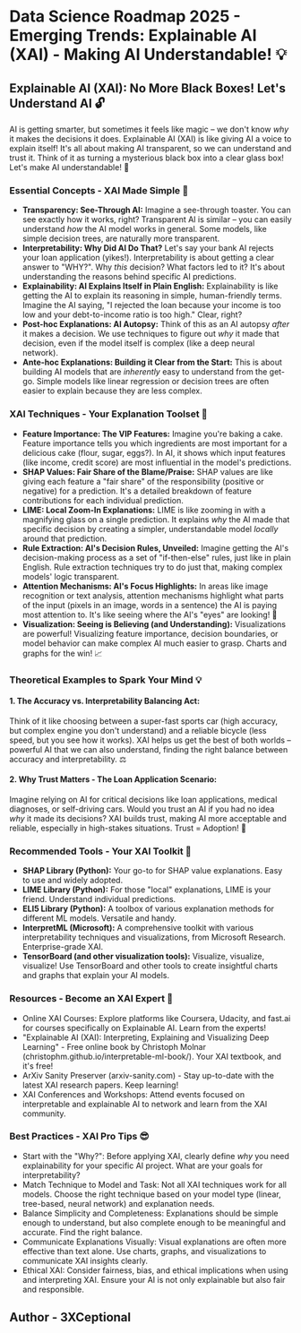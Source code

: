 # Data Science Roadmap 2025 - Emerging Trends: Explainable AI (XAI) - Making AI Understandable! 💡

## Explainable AI (XAI):  No More Black Boxes! Let's Understand AI 🔓

AI is getting smarter, but sometimes it feels like magic – we don't know *why* it makes the decisions it does.  Explainable AI (XAI) is like giving AI a voice to explain itself! It's all about making AI transparent, so we can understand and trust it.  Think of it as turning a mysterious black box into a clear glass box! Let's make AI understandable! 🔦

### Essential Concepts - XAI Made Simple 🧐

*   **Transparency:  See-Through AI:** Imagine a see-through toaster. You can see exactly how it works, right? Transparent AI is similar – you can easily understand *how* the AI model works in general. Some models, like simple decision trees, are naturally more transparent.
*   **Interpretability:  Why Did AI Do That?**  Let's say your bank AI rejects your loan application (yikes!). Interpretability is about getting a clear answer to "WHY?".  Why *this* decision? What factors led to it?  It's about understanding the reasons behind specific AI predictions.
*   **Explainability:  AI Explains Itself in Plain English:**  Explainability is like getting the AI to explain its reasoning in simple, human-friendly terms.  Imagine the AI saying, "I rejected the loan because your income is too low and your debt-to-income ratio is too high."  Clear, right?
*   **Post-hoc Explanations:  AI Autopsy:**  Think of this as an AI autopsy *after* it makes a decision. We use techniques to figure out *why* it made that decision, even if the model itself is complex (like a deep neural network).
*   **Ante-hoc Explanations:  Building it Clear from the Start:**  This is about building AI models that are *inherently* easy to understand from the get-go. Simple models like linear regression or decision trees are often easier to explain because they are less complex.

### XAI Techniques - Your Explanation Toolset 🧰

*   **Feature Importance:  The VIP Features:**  Imagine you're baking a cake. Feature importance tells you which ingredients are most important for a delicious cake (flour, sugar, eggs?). In AI, it shows which input features (like income, credit score) are most influential in the model's predictions.
*   **SHAP Values:  Fair Share of the Blame/Praise:** SHAP values are like giving each feature a "fair share" of the responsibility (positive or negative) for a prediction.  It's a detailed breakdown of feature contributions for each individual prediction.
*   **LIME:  Local Zoom-In Explanations:** LIME is like zooming in with a magnifying glass on a single prediction. It explains *why* the AI made that specific decision by creating a simpler, understandable model *locally* around that prediction.
*   **Rule Extraction:  AI's Decision Rules, Unveiled:**  Imagine getting the AI's decision-making process as a set of "if-then-else" rules, just like in plain English. Rule extraction techniques try to do just that, making complex models' logic transparent.
*   **Attention Mechanisms:  AI's Focus Highlights:** In areas like image recognition or text analysis, attention mechanisms highlight what parts of the input (pixels in an image, words in a sentence) the AI is paying most attention to. It's like seeing where the AI's "eyes" are looking! 👀
*   **Visualization:  Seeing is Believing (and Understanding):** Visualizations are powerful!  Visualizing feature importance, decision boundaries, or model behavior can make complex AI much easier to grasp. Charts and graphs for the win! 📈

### Theoretical Examples to Spark Your Mind 💡

#### 1. The Accuracy vs. Interpretability Balancing Act:

Think of it like choosing between a super-fast sports car (high accuracy, but complex engine you don't understand) and a reliable bicycle (less speed, but you see how it works). XAI helps us get the best of both worlds – powerful AI that we can also understand, finding the right balance between accuracy and interpretability. ⚖️

#### 2. Why Trust Matters - The Loan Application Scenario:

Imagine relying on AI for critical decisions like loan applications, medical diagnoses, or self-driving cars. Would you trust an AI if you had no idea *why* it made its decisions? XAI builds trust, making AI more acceptable and reliable, especially in high-stakes situations.  Trust = Adoption! 🤝

### Recommended Tools - Your XAI Toolkit 🧰

*   **SHAP Library (Python):** Your go-to for SHAP value explanations. Easy to use and widely adopted.
*   **LIME Library (Python):**  For those "local" explanations, LIME is your friend. Understand individual predictions.
*   **ELI5 Library (Python):**  A toolbox of various explanation methods for different ML models. Versatile and handy.
*   **InterpretML (Microsoft):** A comprehensive toolkit with various interpretability techniques and visualizations, from Microsoft Research. Enterprise-grade XAI.
*   **TensorBoard (and other visualization tools):**  Visualize, visualize, visualize! Use TensorBoard and other tools to create insightful charts and graphs that explain your AI models.

### Resources - Become an XAI Expert 🚀

*   Online XAI Courses: Explore platforms like Coursera, Udacity, and fast.ai for courses specifically on Explainable AI. Learn from the experts!
*   "Explainable AI (XAI): Interpreting, Explaining and Visualizing Deep Learning" - Free online book by Christoph Molnar (christophm.github.io/interpretable-ml-book/). Your XAI textbook, and it's free! 
*   ArXiv Sanity Preserver (arxiv-sanity.com) - Stay up-to-date with the latest XAI research papers. Keep learning!
*   XAI Conferences and Workshops:  Attend events focused on interpretable and explainable AI to network and learn from the XAI community.

### Best Practices - XAI Pro Tips 😎

*   Start with the "Why?":  Before applying XAI, clearly define *why* you need explainability for your specific AI project. What are your goals for interpretability?
*   Match Technique to Model and Task: Not all XAI techniques work for all models. Choose the right technique based on your model type (linear, tree-based, neural network) and explanation needs. 
*   Balance Simplicity and Completeness:  Explanations should be simple enough to understand, but also complete enough to be meaningful and accurate. Find the right balance. 
*   Communicate Explanations Visually:  Visual explanations are often more effective than text alone. Use charts, graphs, and visualizations to communicate XAI insights clearly. 
*   Ethical XAI: Consider fairness, bias, and ethical implications when using and interpreting XAI. Ensure your AI is not only explainable but also fair and responsible. 

## Author - 3XCeptional